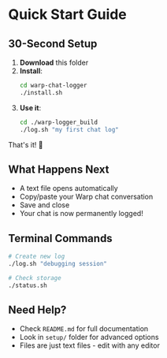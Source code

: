 # Quick Start Guide

## 30-Second Setup

1. **Download** this folder
2. **Install**:
   ```bash
   cd warp-chat-logger
   ./install.sh
   ```
3. **Use it**:
   ```bash
   cd ./warp-logger_build
   ./log.sh "my first chat log"
   ```

That's it! 🎉

## What Happens Next

- A text file opens automatically
- Copy/paste your Warp chat conversation
- Save and close
- Your chat is now permanently logged!

## Terminal Commands

```bash
# Create new log
./log.sh "debugging session"

# Check storage
./status.sh
```

## Need Help?

- Check `README.md` for full documentation
- Look in `setup/` folder for advanced options
- Files are just text files - edit with any editor
